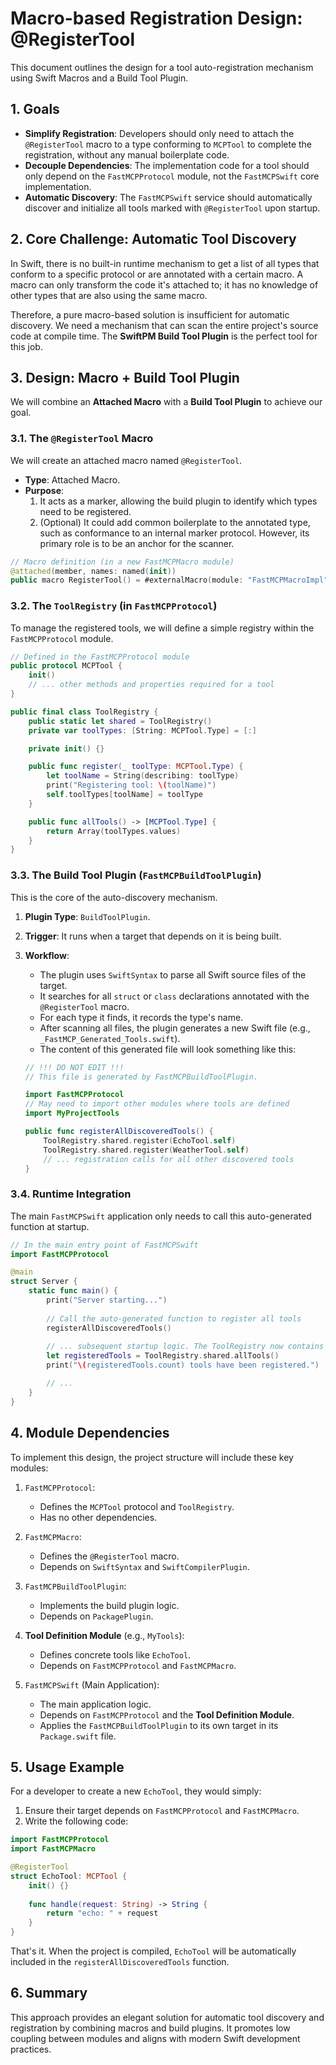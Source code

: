 # Macro-based Registration Design: @RegisterTool

This document outlines the design for a tool auto-registration mechanism using Swift Macros and a Build Tool Plugin.

## 1. Goals

- **Simplify Registration**: Developers should only need to attach the `@RegisterTool` macro to a type conforming to `MCPTool` to complete the registration, without any manual boilerplate code.
- **Decouple Dependencies**: The implementation code for a tool should only depend on the `FastMCPProtocol` module, not the `FastMCPSwift` core implementation.
- **Automatic Discovery**: The `FastMCPSwift` service should automatically discover and initialize all tools marked with `@RegisterTool` upon startup.

## 2. Core Challenge: Automatic Tool Discovery

In Swift, there is no built-in runtime mechanism to get a list of all types that conform to a specific protocol or are annotated with a certain macro. A macro can only transform the code it's attached to; it has no knowledge of other types that are also using the same macro.

Therefore, a pure macro-based solution is insufficient for automatic discovery. We need a mechanism that can scan the entire project's source code at compile time. The **SwiftPM Build Tool Plugin** is the perfect tool for this job.

## 3. Design: Macro + Build Tool Plugin

We will combine an **Attached Macro** with a **Build Tool Plugin** to achieve our goal.

### 3.1. The `@RegisterTool` Macro

We will create an attached macro named `@RegisterTool`.

- **Type**: Attached Macro.
- **Purpose**:
    1.  It acts as a marker, allowing the build plugin to identify which types need to be registered.
    2.  (Optional) It could add common boilerplate to the annotated type, such as conformance to an internal marker protocol. However, its primary role is to be an anchor for the scanner.

```swift
// Macro definition (in a new FastMCPMacro module)
@attached(member, names: named(init))
public macro RegisterTool() = #externalMacro(module: "FastMCPMacroImpl", type: "RegisterToolMacro")
```

### 3.2. The `ToolRegistry` (in `FastMCPProtocol`)

To manage the registered tools, we will define a simple registry within the `FastMCPProtocol` module.

```swift
// Defined in the FastMCPProtocol module
public protocol MCPTool {
    init()
    // ... other methods and properties required for a tool
}

public final class ToolRegistry {
    public static let shared = ToolRegistry()
    private var toolTypes: [String: MCPTool.Type] = [:]

    private init() {}

    public func register(_ toolType: MCPTool.Type) {
        let toolName = String(describing: toolType)
        print("Registering tool: \(toolName)")
        self.toolTypes[toolName] = toolType
    }

    public func allTools() -> [MCPTool.Type] {
        return Array(toolTypes.values)
    }
}
```

### 3.3. The Build Tool Plugin (`FastMCPBuildToolPlugin`)

This is the core of the auto-discovery mechanism.

1.  **Plugin Type**: `BuildToolPlugin`.
2.  **Trigger**: It runs when a target that depends on it is being built.
3.  **Workflow**:
    - The plugin uses `SwiftSyntax` to parse all Swift source files of the target.
    - It searches for all `struct` or `class` declarations annotated with the `@RegisterTool` macro.
    - For each type it finds, it records the type's name.
    - After scanning all files, the plugin generates a new Swift file (e.g., `_FastMCP_Generated_Tools.swift`).
    - The content of this generated file will look something like this:

    ```swift
    // !!! DO NOT EDIT !!!
    // This file is generated by FastMCPBuildToolPlugin.

    import FastMCPProtocol
    // May need to import other modules where tools are defined
    import MyProjectTools 

    public func registerAllDiscoveredTools() {
        ToolRegistry.shared.register(EchoTool.self)
        ToolRegistry.shared.register(WeatherTool.self)
        // ... registration calls for all other discovered tools
    }
    ```

### 3.4. Runtime Integration

The main `FastMCPSwift` application only needs to call this auto-generated function at startup.

```swift
// In the main entry point of FastMCPSwift
import FastMCPProtocol

@main
struct Server {
    static func main() {
        print("Server starting...")
        
        // Call the auto-generated function to register all tools
        registerAllDiscoveredTools()
        
        // ... subsequent startup logic. The ToolRegistry now contains all tools.
        let registeredTools = ToolRegistry.shared.allTools()
        print("\(registeredTools.count) tools have been registered.")

        // ...
    }
}
```

## 4. Module Dependencies

To implement this design, the project structure will include these key modules:

1.  `FastMCPProtocol`:
    - Defines the `MCPTool` protocol and `ToolRegistry`.
    - Has no other dependencies.

2.  `FastMCPMacro`:
    - Defines the `@RegisterTool` macro.
    - Depends on `SwiftSyntax` and `SwiftCompilerPlugin`.

3.  `FastMCPBuildToolPlugin`:
    - Implements the build plugin logic.
    - Depends on `PackagePlugin`.

4.  **Tool Definition Module** (e.g., `MyTools`):
    - Defines concrete tools like `EchoTool`.
    - Depends on `FastMCPProtocol` and `FastMCPMacro`.

5.  `FastMCPSwift` (Main Application):
    - The main application logic.
    - Depends on `FastMCPProtocol` and the **Tool Definition Module**.
    - Applies the `FastMCPBuildToolPlugin` to its own target in its `Package.swift` file.

## 5. Usage Example

For a developer to create a new `EchoTool`, they would simply:

1.  Ensure their target depends on `FastMCPProtocol` and `FastMCPMacro`.
2.  Write the following code:

```swift
import FastMCPProtocol
import FastMCPMacro

@RegisterTool
struct EchoTool: MCPTool {
    init() {}
    
    func handle(request: String) -> String {
        return "echo: " + request
    }
}
```

That's it. When the project is compiled, `EchoTool` will be automatically included in the `registerAllDiscoveredTools` function.

## 6. Summary

This approach provides an elegant solution for automatic tool discovery and registration by combining macros and build plugins. It promotes low coupling between modules and aligns with modern Swift development practices.